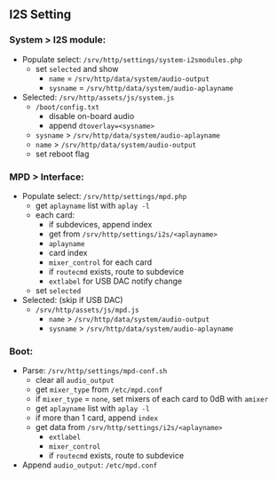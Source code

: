 I2S Setting
---

### System > I2S module:
- Populate select: `/srv/http/settings/system-i2smodules.php`
	- set `selected` and show
		- `name` = `/srv/http/data/system/audio-output`
		- `sysname` = `/srv/http/data/system/audio-aplayname`
- Selected: `/srv/http/assets/js/system.js`
	- `/boot/config.txt`
		- disable on-board audio
		- append `dtoverlay=<sysname>`
	- `sysname` > `/srv/http/data/system/audio-aplayname`
	- `name` > `/srv/http/data/system/audio-output`
	- set reboot flag

### MPD > Interface:
- Populate select: `/srv/http/settings/mpd.php`
	- get `aplayname` list with `aplay -l`
	- each card:
		- if subdevices, append index
		- get from `/srv/http/settings/i2s/<aplayname>`
		- `aplayname`
		- card index
		- `mixer_control` for each card
		- if `routecmd` exists, route to subdevice
		- `extlabel` for USB DAC notify change
	- set `selected`
- Selected: (skip if USB DAC)
	- `/srv/http/assets/js/mpd.js`
		- `name` > `/srv/http/data/system/audio-output`
		- `sysname` > `/srv/http/data/system/audio-aplayname`

### Boot:
- Parse: `/srv/http/settings/mpd-conf.sh`
	- clear all `audio_output`
	- get `mixer_type` from `/etc/mpd.conf`
	- if `mixer_type` = `none`, set mixers of each card to 0dB with `amixer`
	- get `aplayname` list with `aplay -l`
	- if more than 1 card, append `index`
	- get data from `/srv/http/settings/i2s/<aplayname>`
		- `extlabel`
		- `mixer_control`
		- if `routecmd` exists, route to subdevice
- Append `audio_output`: `/etc/mpd.conf`
